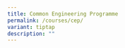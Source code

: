 ```yaml
---
title: Common Engineering Programme
permalink: /courses/cep/
variant: tiptap
description: ""
---
```

